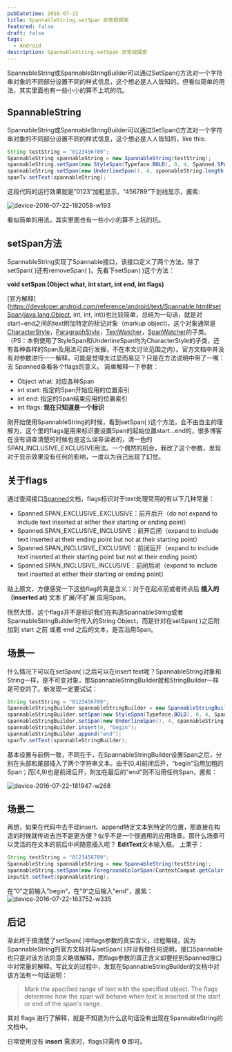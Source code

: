 ```yaml
---
pubDatetime: 2016-07-22
title: SpannableString.setSpan 非常规探索
featured: false
draft: false
tags:
  - Android
description: SpannableString.setSpan 非常规探索
---
```


SpannableString或SpannableStringBuilder可以通过SetSpan()方法对一个字符串对象的不同部分设置不同的样式信息，这个想必是人人皆知的。但看似简单的用法，其实里面也有一些小小的算不上坑的坑。

<!-- more -->

## SpannableString

SpannableString或SpannableStringBuilder可以通过SetSpan()方法对一个字符串对象的不同部分设置不同的样式信息，这个想必是人人皆知的，like this:

```java
String testString = "0123456789";
SpannableString spannableString = new SpannableString(testString);
spannableString.setSpan(new StyleSpan(Typeface.BOLD), 0, 4, Spanned.SPAN_INCLUSIVE_EXCLUSIVE);
spannableString.setSpan(new UnderlineSpan(), 4, spannableString.length(), Spanned.SPAN_INCLUSIVE_EXCLUSIVE);
spanTv.setText(spannableString);
```

这段代码的运行效果就是“0123”加粗显示，“456789”下划线显示，酱紫:

![device-2016-07-22-182058-w193](http://7u2h4k.com1.z0.glb.clouddn.com/device-2016-07-22-182058-1.png)

看似简单的用法，其实里面也有一些小小的算不上坑的坑。

## setSpan方法

SpannableString实现了Spannable接口，该接口定义了两个方法，除了setSpan( )还有removeSpan( )。先看下setSpan( )这个方法：

**void setSpan (Object what, int start, int end, int flags)**

[官方解释](https://developer.android.com/reference/android/text/Spannable.html#setSpan(java.lang.Object, int, int, int))也比较简单，总结为一句话，就是对start~end之间的text附加特定的标记对象（markup object)，这个对象通常是[CharacterStyle](https://developer.android.com/reference/android/text/style/CharacterStyle.html)，[ParagraphStyle](https://developer.android.com/reference/android/text/style/ParagraphStyle.html)，[TextWatcher](https://developer.android.com/reference/android/text/TextWatcher.html)，[SpanWatcher](https://developer.android.com/reference/android/text/SpanWatcher.html)的子类。（PS：本例使用了StyleSpan和UnderlineSpan均为CharacterStyle的子类，还有各种各样的Span及用法可自行发掘，不在本文讨论范围之内）。官方文档中并没有对参数进行一一解释，可能是觉得太过显而易见？只是在方法说明中带了一嘴：去 Spanned查看各个flags的意义。
简单解释一下参数：

- Object what: 对应各种Span
- int start: 指定的Span开始应用的位置索引
- int end: 指定的Span结束应用的位置索引
- int flags: **现在只知道是一个标识**

刚开始使用SpannableString的时候，看到setSpan( )这个方法，会不由自主的理解为，这个里的flags是用来标识要设置Span的起始位置start...end的，很多博客在没有调查清楚的时候也是这么误导读者的，清一色的SPAN_INCLUSIVE_EXCLUSIVE用法。一个偶然的机会，我改了这个参数，发现对于显示效果没有任何的影响，一度以为自己出现了幻觉。

## 关于flags

通过查阅接口[Spanned](https://developer.android.com/reference/android/text/Spanned.html)文档，flags标识对于text处理常用的有以下几种常量：

- Spanned.SPAN_EXCLUSIVE_EXCLUSIVE：前开后开（do not expand to include text inserted at either their starting or ending point）
- Spanned.SPAN_EXCLUSIVE_INCLUSIVE：前开后闭（expand to include text inserted at their ending point but not at their starting point）
- Spanned.SPAN_INCLUSIVE_EXCLUSIVE：前闭后开（expand to include text inserted at their starting point but not at their ending point）
- Spanned.SPAN_INCLUSIVE_INCLUSIVE：前闭后闭（expand to include text inserted at either their starting or ending point）

贴上原文，方便感受一下这些flag的真是含义：对于在起点前或者终点后 **插入的（inserted at)** 文本 扩展/不扩展 应用Span。

恍然大悟，这个flags并不是标识我们在构造SpannableString或者SpannableStringBuilder时传入的String Object，而是针对在setSpan( )之后附加到 start 之前 或者 end 之后的文本，是否沿用Span。

## 场景一

什么情况下可以在setSpan( )之后可以在insert text呢？SpannableString对象和String一样，是不可变对象，那SpannableStringBuilder就和StringBuilder一样是可变的了。新发现一定要试试：

```java
String testString = "0123456789";
SpannableStringBuilder spannableStringBuilder = new SpannableStringBuilder(testString);
spannableStringBuilder.setSpan(new StyleSpan(Typeface.BOLD), 0, 4, Spanned.SPAN_INCLUSIVE_EXCLUSIVE);
spannableStringBuilder.setSpan(new UnderlineSpan(), 4, spannableString.length(), Spanned.SPAN_INCLUSIVE_EXCLUSIVE);
spannableStringBuilder.insert(0, "begin");
spannableStringBuilder.append("end");
spanTv.setText(spannableStringBuilder);
```

基本设置与前例一致，不同在于，在SpannableStringBuilder设置Span之后，分别在头部和尾部插入了两个字符串文本。由于[0,4)前闭后开，“begin”沿用加粗的Span；而[4,9)也是前闭后开，附加在最后的"end"则不沿用任何Span，酱紫：

![device-2016-07-22-181947-w268](http://7u2h4k.com1.z0.glb.clouddn.com/device-2016-07-22-181947.png)

## 场景二

再想，如果在代码中去手动insert、append特定文本到特定的位置，那直接在构造的时候就传进去岂不是更方便？似乎不是一个很通用的应用场景。那什么场景可以灵活的在文本的前后中间随意插入呢？ **EditText**文本输入框。
上栗子：

```java
String testString = "0123456789";
SpannableString spannableString = new SpannableString(testString);
spannableString.setSpan(new ForegroundColorSpan(ContextCompat.getColor(this, R.color.colorGreen)), 0, spannableString.length(), Spanned.SPAN_INCLUSIVE_EXCLUSIVE);
inputEt.setText(spannableString);
```

在“0”之前输入”begin“，在”9“之后输入“end”，酱紫：
![device-2016-07-22-163752-w335](http://7u2h4k.com1.z0.glb.clouddn.com/device-2016-07-22-163752.png)

## 后记

至此终于搞清楚了setSpan( )中flags参数的真实含义，过程略绕，因为SpannableString的官方文档对与setSpan( )并没有做任何说明，接口Spannable也只是对该方法的意义略做解释，而flags参数的真正含义却要挖到Spanned接口中对常量的解释。写此文的过程中，发现在SpannableStringBuilder的文档中对该方法有一句话说明：

> Mark the specified range of text with the specified object. The flags determine how the span will behave when text is inserted at the start or end of the span's range.

其对 flags 进行了解释，就是不知道为什么这句话没有出现在SpannableString的文档中。

日常使用没有 **insert** 需求时，flags只需传 **0** 即可。
